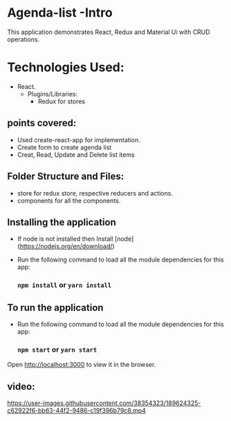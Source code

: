 # Agenda-list -Intro

This application demonstrates React, Redux and Material Ui with CRUD operations.

# Technologies Used:

- React.
  - Plugins/Libraries:
    - Redux for stores

## points covered:

- Used create-react-app for implementation.
- Create form to create agenda list
- Creat, Read, Update and Delete list items

## Folder Structure and Files:

- store for redux store, respective reducers and actions.
- components for all the components.

## Installing the application

- If node is not installed then Install [node] (https://nodejs.org/en/download/)
- Run the following command to load all the module dependencies for this app:

  ### `npm install` or `yarn install`

## To run the application

- Run the following command to load all the module dependencies for this app:

  ### `npm start` or `yarn start`

Open [http://localhost:3000](http://localhost:3000) to view it in the browser.

## video:

https://user-images.githubusercontent.com/38354323/189624325-c62922f6-bb63-44f2-9486-c19f396b79c8.mp4

